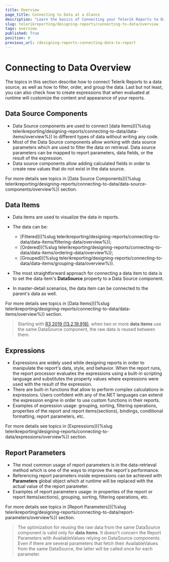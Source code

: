 ```yaml
---
title: Overview
page_title: Connecting to Data at a Glance
description: "Learn the basics of Connecting your Telerik Reports to Data, how to filter, order, and group the data."
slug: telerikreporting/designing-reports/connecting-to-data/overview
tags: overview
published: True
position: 0
previous_url: /designing-reports-connecting-data-to-report
---
```


# Connecting to Data Overview

The topics in this section describe how to connect Telerik Reports to a data source, as well as how to filter, order, and group the data. Last but not least, you can also check how to create expressions that when evaluated at runtime will customize the content and appearance of your reports.

## Data Source Components

* Data Source components are used to connect [data items]({%slug telerikreporting/designing-reports/connecting-to-data/data-items/overview%}) to different types of data without writing any code.
* Most of the Data Source components allow working with data source parameters which are used to filter the data on retrieval. Data source parameters can be mapped to report parameters, data fields, or the result of the expression.
* Data source components allow adding calculated fields in order to create new values that do not exist in the data source.

For more details see topics in [Data Source Components]({%slug telerikreporting/designing-reports/connecting-to-data/data-source-components/overview%}) section.

## Data Items

* Data items are used to visualize the data in reports.
* The data can be:

	+ [Filtered]({%slug telerikreporting/designing-reports/connecting-to-data/data-items/filtering-data/overview%});
	+ [Ordered]({%slug telerikreporting/designing-reports/connecting-to-data/data-items/ordering-data/overview%});
	+ [Grouped]({%slug telerikreporting/designing-reports/connecting-to-data/data-items/grouping-data/overview%}).

* The most straightforward approach for connecting a data item to data is to set the data item's __DataSource__ property to a Data Source component.
* In master-detail scenarios, the data item can be connected to the parent's data as well.

For more details see topics in [Data Items]({%slug telerikreporting/designing-reports/connecting-to-data/data-items/overview%}) section.

> Starting with [R3 2019 (13.2.19.918)](https://www.telerik.com/support/whats-new/reporting/release-history/progress-telerik-reporting-r3-2019-13-2-19-918), when two or more __data items__ use the same DataSource component, the raw data is reused between them.

## Expressions

* Expressions are widely used while designing reports in order to manipulate the report's data, style, and behavior. When the report runs, the report processor evaluates the expressions using a built-in scripting language and substitutes the property values where expressions were used with the result of the expression.
* There are built-in functions that allow to perform complex calculations in expressions. Users confident with any of the.NET languages can extend the expression engine in order to use custom functions in their reports.
* Examples of expression usage: grouping, sorting, filtering operations, properties of the report and report items(sections), bindings, conditional formatting, report parameters, etc.

For more details see topics in [Expressions]({%slug telerikreporting/designing-reports/connecting-to-data/expressions/overview%}) section.

## Report Parameters

* The most common usage of report parameters is in the data-retrieval method which is one of the ways to improve the report's performance.
* Referencing report parameters inside expressions can be achieved with __Parameters__ global object which at runtime will be replaced with the actual value of the report parameter.
* Examples of report parameters usage: in properties of the report or report items(sections), grouping, sorting, filtering operations, etc.

For more details see topics in [Report Parameters]({%slug telerikreporting/designing-reports/connecting-to-data/report-parameters/overview%}) section.

> The optimization for reusing the raw data from the same DataSource component is valid only for __data items__. It doesn't concern the Report Parameters with AvailableValues relying on DataSource components. Even if there are several parameters that fetch their AvailableValues from the same DataSource, the latter will be called once for each parameter.
